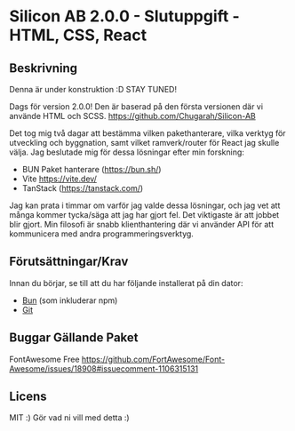# Silicon AB 2.0.0 - Slutuppgift - HTML, CSS, React

## Beskrivning

Denna är under konstruktion :D STAY TUNED!

Dags för version 2.0.0! Den är baserad på den första versionen där vi använde HTML och SCSS.
<https://github.com/Chugarah/Silicon-AB>

Det tog mig två dagar att bestämma vilken pakethanterare, vilka verktyg för utveckling och byggnation, samt vilket ramverk/router för React jag skulle välja. Jag beslutade mig för dessa lösningar efter min forskning:

- BUN Paket hanterare (<https://bun.sh/>)
- Vite <https://vite.dev/>
- TanStack (<https://tanstack.com/>)

Jag kan prata i timmar om varför jag valde dessa lösningar, och jag vet att många kommer tycka/säga att jag har gjort fel. Det viktigaste är att jobbet blir gjort. Min filosofi är snabb klienthantering där vi använder API för att kommunicera med andra programmeringsverktyg.

## Förutsättningar/Krav

Innan du börjar, se till att du har följande installerat på din dator:

- [Bun](https://bun.sh/) (som inkluderar npm)
- [Git](https://git-scm.com/)

## Buggar Gällande Paket

FontAwesome Free
<https://github.com/FortAwesome/Font-Awesome/issues/18908#issuecomment-1106315131>

## Licens

MIT :)
Gör vad ni vill med detta :)
